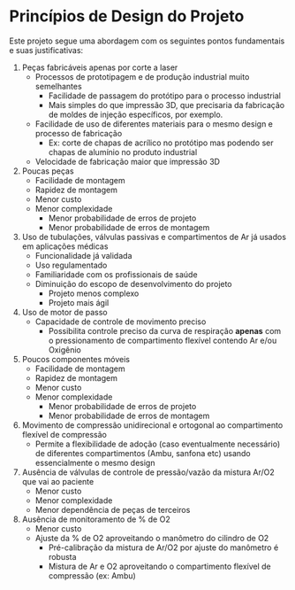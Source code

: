 # Princípios de Design do Projeto

Este projeto segue uma abordagem com os seguintes pontos fundamentais e suas justificativas:

1. Peças fabricáveis apenas por corte a laser
    - Processos de prototipagem e de produção industrial muito semelhantes
      - Facilidade de passagem do protótipo para o processo industrial
      - Mais simples do que impressão 3D, que precisaria da fabricação de moldes de injeção específicos, por exemplo.
    - Facilidade de uso de diferentes materiais para o mesmo design e processo de fabricação
      - Ex: corte de chapas de acrílico no protótipo mas podendo ser chapas de alumínio no produto industrial
    - Velocidade de fabricação maior que impressão 3D
2. Poucas peças
    - Facilidade de montagem
    - Rapidez de montagem
    - Menor custo
    - Menor complexidade
      - Menor probabilidade de erros de projeto
      - Menor probabilidade de erros de montagem
3. Uso de tubulações, válvulas passivas e compartimentos de Ar já usados em aplicações médicas
    - Funcionalidade já validada
    - Uso regulamentado
    - Familiaridade com os profissionais de saúde
    - Diminuição do escopo de desenvolvimento do projeto
      - Projeto menos complexo
      - Projeto mais ágil
4. Uso de motor de passo
    - Capacidade de controle de movimento preciso
      - Possibilita controle preciso da curva de respiração **apenas** com o pressionamento de compartimento flexível contendo Ar e/ou Oxigênio
5. Poucos componentes móveis
    - Facilidade de montagem
    - Rapidez de montagem
    - Menor custo
    - Menor complexidade
      - Menor probabilidade de erros de projeto
      - Menor probabilidade de erros de montagem
6. Movimento de compressão unidirecional e ortogonal ao compartimento flexível de compressão
    - Permite a flexibilidade de adoção (caso eventualmente necessário) de diferentes compartimentos (Ambu, sanfona etc) usando essencialmente o mesmo design
7. Ausência de válvulas de controle de pressão/vazão da mistura Ar/O2 que vai ao paciente
    - Menor custo
    - Menor complexidade
    - Menor dependência de peças de terceiros
8. Ausência de monitoramento de % de O2
    - Menor custo
    - Ajuste da % de O2 aproveitando o manômetro do cilindro de O2
      - Pré-calibração da mistura de Ar/O2 por ajuste do manômetro é robusta
      - Mistura de Ar e O2 aproveitando o compartimento flexível de compressão (ex: Ambu)
